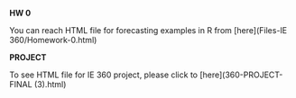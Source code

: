 **HW 0**

You can reach HTML file for forecasting examples in R from [here](Files-IE 360/Homework-0.html)

**PROJECT**

To see HTML file for IE 360 project, please click to [here](360-PROJECT-FINAL (3).html)

